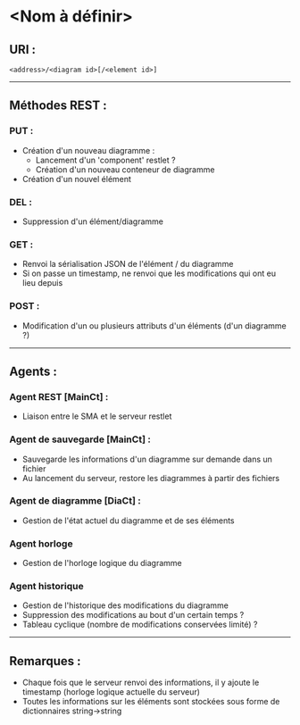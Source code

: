 # <Nom à définir>

## URI :
`<address>/<diagram id>[/<element id>]`

---

## Méthodes REST :
### PUT :
- Création d'un nouveau diagramme :
    - Lancement d'un 'component' restlet ?
    - Création d'un nouveau conteneur de diagramme
- Création d'un nouvel élément

### DEL :
- Suppression d'un élément/diagramme

### GET :
- Renvoi la sérialisation JSON de l'élément / du diagramme
- Si on passe un timestamp, ne renvoi que les modifications qui ont eu lieu depuis

### POST :
- Modification d'un ou plusieurs attributs d'un éléments (d'un diagramme ?)

---

## Agents :
### Agent REST [MainCt] : 
- Liaison entre le SMA et le serveur restlet

### Agent de sauvegarde [MainCt] :
- Sauvegarde les informations d'un diagramme sur demande dans un fichier
- Au lancement du serveur, restore les diagrammes à partir des fichiers

### Agent de diagramme [DiaCt] :
- Gestion de l'état actuel du diagramme et de ses éléments

### Agent horloge
- Gestion de l'horloge logique du diagramme

### Agent historique
- Gestion de l'historique des modifications du diagramme
- Suppression des modifications au bout d'un certain temps ?
- Tableau cyclique (nombre de modifications conservées limité) ?

---

## Remarques :
- Chaque fois que le serveur renvoi des informations, il y ajoute le timestamp (horloge logique actuelle du serveur)
- Toutes les informations sur les éléments sont stockées sous forme de dictionnaires string->string
